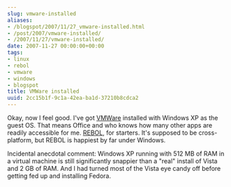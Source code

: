 ```yaml
---
slug: vmware-installed
aliases:
- /blogspot/2007/11/27_vmware-installed.html
- /post/2007/vmware-installed/
- /2007/11/27/vmware-installed/
date: 2007-11-27 00:00:00+00:00
tags:
- linux
- rebol
- vmware
- windows
- blogspot
title: VMWare installed
uuid: 2cc15b1f-9c1a-42ea-ba1d-37210b8cdca2
---
```

Okay, now I feel good. I've got <a href="http://www.vmware.com/">VMWare</a> installed with Windows XP as the guest OS. That means Office and who knows how many other apps are readily accessible for me. <a href="http://rebol.com/">REBOL</a>, for starters. It's supposed to be cross-platform, but REBOL is happiest by far under Windows.
<!-- TEASER_END -->

Incidental anecdotal comment: Windows XP running with 512 MB of RAM in a virtual machine is still significantly snappier than a "real" install of Vista and 2 GB of RAM. And I had turned most of the Vista eye candy off before getting fed up and installing Fedora.